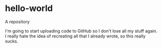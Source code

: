 # hello-world
A repository

I'm going to start uploading code to GitHub so I don't lose all my stuff again. I really hate the idea of recreating all that I already wrote, so this really sucks. 
